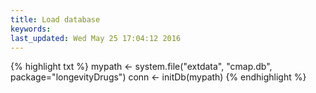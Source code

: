 ```yaml
---
title: Load database
keywords: 
last_updated: Wed May 25 17:04:12 2016
---
```


{% highlight txt %}
mypath <- system.file("extdata", "cmap.db", package="longevityDrugs")
conn <- initDb(mypath)
{% endhighlight %}


